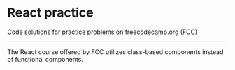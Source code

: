 # React practice
Code solutions for practice problems on freecodecamp.org (FCC)


---
The React course offered by FCC utilizes class-based components instead of functional components.